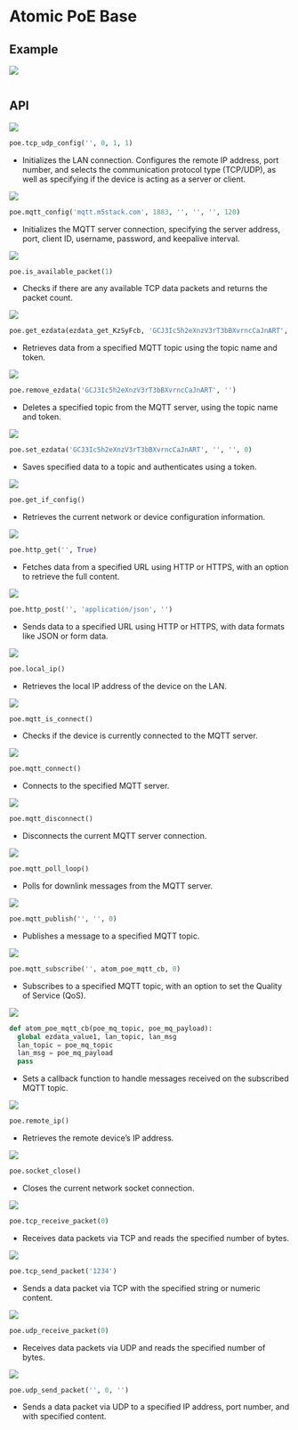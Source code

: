 # Atomic PoE Base

## Example
<img class="blockly_svg" src="example.svg">

```python

```

## API

<img class="blockly_svg" src="https://m5stack.oss-cn-shenzhen.aliyuncs.com/resource/docs/static/assets/img/uiflow/blockly/atomic_base/poe/uiflow_block_atom_poe_init.svg">

```python
poe.tcp_udp_config('', 0, 1, 1)
```

- Initializes the LAN connection. Configures the remote IP address, port number, and selects the communication protocol type (TCP/UDP), as well as specifying if the device is acting as a server or client.

<img class="blockly_svg" src="https://m5stack.oss-cn-shenzhen.aliyuncs.com/resource/docs/static/assets/img/uiflow/blockly/atomic_base/poe/uiflow_block_atom_poe_mqtt_init.svg">

```python
poe.mqtt_config('mqtt.m5stack.com', 1883, '', '', '', 120)
```

- Initializes the MQTT server connection, specifying the server address, port, client ID, username, password, and keepalive interval.

<img class="blockly_svg" src="https://m5stack.oss-cn-shenzhen.aliyuncs.com/resource/docs/static/assets/img/uiflow/blockly/atomic_base/poe/uiflow_block_atom_poe_available_packet.svg">

```python
poe.is_available_packet(1)
```

- Checks if there are any available TCP data packets and returns the packet count.

<img class="blockly_svg" src="https://m5stack.oss-cn-shenzhen.aliyuncs.com/resource/docs/static/assets/img/uiflow/blockly/atomic_base/poe/uiflow_block_atom_poe_ezdata_async_get_value.svg">

```python
poe.get_ezdata(ezdata_get_KzSyFcb, 'GCJ3Ic5h2eXnzV3rT3bBXvrncCaJnART', '')
```

- Retrieves data from a specified MQTT topic using the topic name and token.

<img class="blockly_svg" src="https://m5stack.oss-cn-shenzhen.aliyuncs.com/resource/docs/static/assets/img/uiflow/blockly/atomic_base/poe/uiflow_block_atom_poe_ezdata_remove.svg">

```python
poe.remove_ezdata('GCJ3Ic5h2eXnzV3rT3bBXvrncCaJnART', '')
```

- Deletes a specified topic from the MQTT server, using the topic name and token.

<img class="blockly_svg" src="https://m5stack.oss-cn-shenzhen.aliyuncs.com/resource/docs/static/assets/img/uiflow/blockly/atomic_base/poe/uiflow_block_atom_poe_ezdata_save.svg">

```python
poe.set_ezdata('GCJ3Ic5h2eXnzV3rT3bBXvrncCaJnART', '', '', 0)
```

- Saves specified data to a topic and authenticates using a token.

<img class="blockly_svg" src="https://m5stack.oss-cn-shenzhen.aliyuncs.com/resource/docs/static/assets/img/uiflow/blockly/atomic_base/poe/uiflow_block_atom_poe_get_if_config.svg">

```python
poe.get_if_config()
```

- Retrieves the current network or device configuration information.

<img class="blockly_svg" src="https://m5stack.oss-cn-shenzhen.aliyuncs.com/resource/docs/static/assets/img/uiflow/blockly/atomic_base/poe/uiflow_block_atom_poe_http_get.svg">

```python
poe.http_get('', True)
```

- Fetches data from a specified URL using HTTP or HTTPS, with an option to retrieve the full content.

<img class="blockly_svg" src="https://m5stack.oss-cn-shenzhen.aliyuncs.com/resource/docs/static/assets/img/uiflow/blockly/atomic_base/poe/uiflow_block_atom_poe_http_post.svg">

```python
poe.http_post('', 'application/json', '')
```

- Sends data to a specified URL using HTTP or HTTPS, with data formats like JSON or form data.

<img class="blockly_svg" src="https://m5stack.oss-cn-shenzhen.aliyuncs.com/resource/docs/static/assets/img/uiflow/blockly/atomic_base/poe/uiflow_block_atom_poe_local_ip.svg">

```python
poe.local_ip()
```

- Retrieves the local IP address of the device on the LAN.

<img class="blockly_svg" src="https://m5stack.oss-cn-shenzhen.aliyuncs.com/resource/docs/static/assets/img/uiflow/blockly/atomic_base/poe/uiflow_block_atom_poe_mqtt_check_connection.svg">

```python
poe.mqtt_is_connect()
```

- Checks if the device is currently connected to the MQTT server.

<img class="blockly_svg" src="https://m5stack.oss-cn-shenzhen.aliyuncs.com/resource/docs/static/assets/img/uiflow/blockly/atomic_base/poe/uiflow_block_atom_poe_mqtt_connect.svg">

```python
poe.mqtt_connect()
```

- Connects to the specified MQTT server.

<img class="blockly_svg" src="https://m5stack.oss-cn-shenzhen.aliyuncs.com/resource/docs/static/assets/img/uiflow/blockly/atomic_base/poe/uiflow_block_atom_poe_mqtt_disconnect.svg">

```python
poe.mqtt_disconnect()
```

- Disconnects the current MQTT server connection.

<img class="blockly_svg" src="https://m5stack.oss-cn-shenzhen.aliyuncs.com/resource/docs/static/assets/img/uiflow/blockly/atomic_base/poe/uiflow_block_atom_poe_mqtt_poll.svg">

```python
poe.mqtt_poll_loop()
```

- Polls for downlink messages from the MQTT server.

<img class="blockly_svg" src="https://m5stack.oss-cn-shenzhen.aliyuncs.com/resource/docs/static/assets/img/uiflow/blockly/atomic_base/poe/uiflow_block_atom_poe_mqtt_publish.svg">

```python
poe.mqtt_publish('', '', 0)
```

- Publishes a message to a specified MQTT topic.

<img class="blockly_svg" src="https://m5stack.oss-cn-shenzhen.aliyuncs.com/resource/docs/static/assets/img/uiflow/blockly/atomic_base/poe/uiflow_block_atom_poe_mqtt_sub.svg">

```python
poe.mqtt_subscribe('', atom_poe_mqtt_cb, 0)
```

- Subscribes to a specified MQTT topic, with an option to set the Quality of Service (QoS).

<img class="blockly_svg" src="https://m5stack.oss-cn-shenzhen.aliyuncs.com/resource/docs/static/assets/img/uiflow/blockly/atomic_base/poe/uiflow_block_atom_poe_mqtt_sub_cb.svg">

```python
def atom_poe_mqtt_cb(poe_mq_topic, poe_mq_payload):
  global ezdata_value1, lan_topic, lan_msg
  lan_topic = poe_mq_topic
  lan_msg = poe_mq_payload
  pass
```

- Sets a callback function to handle messages received on the subscribed MQTT topic.

<img class="blockly_svg" src="https://m5stack.oss-cn-shenzhen.aliyuncs.com/resource/docs/static/assets/img/uiflow/blockly/atomic_base/poe/uiflow_block_atom_poe_remote_ip.svg">

```python
poe.remote_ip()
```

- Retrieves the remote device’s IP address.

<img class="blockly_svg" src="https://m5stack.oss-cn-shenzhen.aliyuncs.com/resource/docs/static/assets/img/uiflow/blockly/atomic_base/poe/uiflow_block_atom_poe_socket_close.svg">

```python
poe.socket_close()
```

- Closes the current network socket connection.

<img class="blockly_svg" src="https://m5stack.oss-cn-shenzhen.aliyuncs.com/resource/docs/static/assets/img/uiflow/blockly/atomic_base/poe/uiflow_block_atom_poe_tcp_receive_packet.svg">

```python
poe.tcp_receive_packet(0)
```

- Receives data packets via TCP and reads the specified number of bytes.

<img class="blockly_svg" src="https://m5stack.oss-cn-shenzhen.aliyuncs.com/resource/docs/static/assets/img/uiflow/blockly/atomic_base/poe/uiflow_block_atom_poe_tcp_send_packet.svg">

```python
poe.tcp_send_packet('1234')
```

- Sends a data packet via TCP with the specified string or numeric content.

<img class="blockly_svg" src="https://m5stack.oss-cn-shenzhen.aliyuncs.com/resource/docs/static/assets/img/uiflow/blockly/atomic_base/poe/uiflow_block_atom_poe_udp_receive_packet.svg">

```python
poe.udp_receive_packet(0)
```

- Receives data packets via UDP and reads the specified number of bytes.

<img class="blockly_svg" src="https://m5stack.oss-cn-shenzhen.aliyuncs.com/resource/docs/static/assets/img/uiflow/blockly/atomic_base/poe/uiflow_block_atom_poe_udp_send_packet.svg">

```python
poe.udp_send_packet('', 0, '')
```

- Sends a data packet via UDP to a specified IP address, port number, and with specified content.
